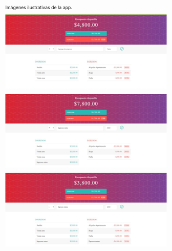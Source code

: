 Imágenes ilustrativas de la app.

![](image/image-presupuesto1.jpeg)

![](image/image-presupuesto2.jpeg)

![](image/image-presupuesto3.jpeg)
